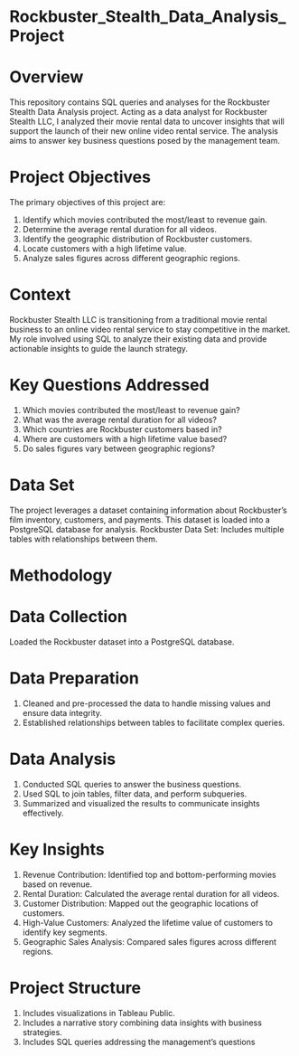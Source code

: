 # Rockbuster_Stealth_Data_Analysis_Project
# Overview 
This repository contains SQL queries and analyses for the Rockbuster Stealth Data Analysis project. Acting as a data analyst for Rockbuster Stealth LLC, I analyzed their movie rental data to uncover insights that will support the launch of their new online video rental service. The analysis aims to answer key business questions posed by the management team. 
# Project Objectives 
The primary objectives of this project are: 
1. Identify which movies contributed the most/least to revenue gain. 
2. Determine the average rental duration for all videos. 
3. Identify the geographic distribution of Rockbuster customers.
4. Locate customers with a high lifetime value. 
5. Analyze sales figures across different geographic regions. 
# Context 
Rockbuster Stealth LLC is transitioning from a traditional movie rental business to an online video rental service to stay competitive in the market. My role involved using SQL to analyze their existing data and provide actionable insights to guide the launch strategy. 
# Key Questions Addressed
1.  Which movies contributed the most/least to revenue gain? 
2.  What was the average rental duration for all videos? 
3. Which countries are Rockbuster customers based in? 
4. Where are customers with a high lifetime value based? 
5. Do sales figures vary between geographic regions? 
# Data Set
The project leverages a dataset containing information about Rockbuster’s film inventory, customers, and payments. This dataset is loaded into a PostgreSQL database for analysis.
Rockbuster Data Set: Includes multiple tables with relationships between them. 
# Methodology 
# Data Collection
Loaded the Rockbuster dataset into a PostgreSQL database. 
# Data Preparation
1.	Cleaned and pre-processed the data to handle missing values and ensure data integrity. 
2.	Established relationships between tables to facilitate complex queries. 
# Data Analysis
1.	Conducted SQL queries to answer the business questions. 
2.	Used SQL to join tables, filter data, and perform subqueries. 
3.	Summarized and visualized the results to communicate insights effectively. 
# Key Insights 
1. Revenue Contribution: Identified top and bottom-performing movies based on revenue. 
2. Rental Duration: Calculated the average rental duration for all videos. 
3. Customer Distribution: Mapped out the geographic locations of customers.
4. High-Value Customers: Analyzed the lifetime value of customers to identify key segments.
5. Geographic Sales Analysis: Compared sales figures across different regions.
# Project Structure 
1.	Includes visualizations in Tableau Public.
2.	Includes a narrative story combining data insights with business strategies. 
3.	Includes SQL queries addressing the management’s questions 
